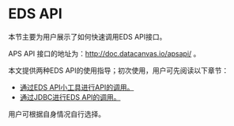 # EDS API
本节主要为用户展示了如何快速调用EDS API接口。

APS API 接口的地址为：http://doc.datacanvas.io/apsapi/ 。

本文提供两种EDS API的使用指导；初次使用，用户可先阅读以下章节：

<ul>
<li><a href="tools.md">通过EDS API小工具进行API的调用。</a></li>
<li><a href="jdbc.md">通过JDBC进行EDS API的调用。</a></li>
</ul>

用户可根据自身情况自行选择。